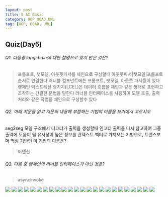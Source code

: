 ```yaml
---
layout: post
title: 5 AI Basic
category: OOP_OOAD_UML
tag: [OOP, OOAD, UML]
---
```


## Quiz(Day5)

###### Q1. 다음중 langchain에 대한 설명으로 맞지 안은 것은?

> 프롬프트, 챗모델, 아웃풋파서를 체인으로 구성할때 아웃풋파서|챗모델|프롬프트 순서로 연결한다
> 러너블 컴포넌트에는 프롬프트, 팻모델, 아웃풋 파서등이 있다
> 랭체인 익스프레션 랭기지(LCEL)은 데이터 흐름을 체인과 같은 형태로 표현하고 조작하는 간결한 문법을 말한다
> 러너블 인터페이스를 사용하여 모델 호출, 출력 처리와 같은 작업을 체인으로 구성할수 있다

###### Q2. 아래 지문을 읽고 지문의 내용에 부합하는 기법의 이름을 보기에서 고르시오

seg2seg 모델 구조에서 디코더가 출력을 생성할때 인코더 출력을 다시 참고하여 그중 출력에 도움이 될 유사성이 높은 정보를 컨텍스트 벡터로 가져오는 기법으로, 트랜스포머 핵심 기반인 이 기법의 이름은?

> 어탠션

###### Q3. 다음 중 랭체인의 러너블 인터페이스가 아닌 것은?

> asyncinvoke

<img src="/public/img/PyTorch/Lec5/image.png">
<img src="/public/img/PyTorch/Lec5/image (1).png">
<img src="/public/img/PyTorch/Lec5/image (2).png">
<img src="/public/img/PyTorch/Lec5/image (3).png">
<img src="/public/img/PyTorch/Lec5/image (4).png">
<img src="/public/img/PyTorch/Lec5/image (5).png">
<img src="/public/img/PyTorch/Lec5/image (6).png">
<img src="/public/img/PyTorch/Lec5/image (7).png">
<img src="/public/img/PyTorch/Lec5/image (8).png">
<img src="/public/img/PyTorch/Lec5/image (9).png">
<img src="/public/img/PyTorch/Lec5/image (10).png">
<img src="/public/img/PyTorch/Lec5/image (11).png">
<img src="/public/img/PyTorch/Lec5/image (12).png">
<img src="/public/img/PyTorch/Lec5/image (13).png">
<img src="/public/img/PyTorch/Lec5/image (14).png">
<img src="/public/img/PyTorch/Lec5/image (15).png">
<img src="/public/img/PyTorch/Lec5/image (16).png">
<img src="/public/img/PyTorch/Lec5/image (17).png">
<img src="/public/img/PyTorch/Lec5/image (18).png">
<img src="/public/img/PyTorch/Lec5/image (19).png">
<img src="/public/img/PyTorch/Lec5/image (20).png">
<img src="/public/img/PyTorch/Lec5/image (21).png">
<img src="/public/img/PyTorch/Lec5/image (22).png">
<img src="/public/img/PyTorch/Lec5/image (23).png">
